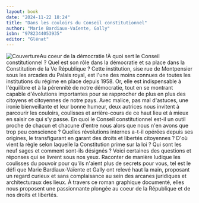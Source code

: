 ```yaml
---
layout: book
date: "2024-11-22 18:24"
title: "Dans les couloirs du Conseil constitutionnel"
author: "Marie Bardiaux-Vaïente, Gally"
isbn: "9782344053935"
editor: "Glénat"
---
```

![Couverture](/img/9782344053935.jpeg)Au coeur de la démocratie !À quoi sert le Conseil constitutionnel ? Quel est son rôle dans la démocratie et sa place dans la Constitution de la Ve République ? Cette institution, sise rue de Montpensier sous les arcades du Palais royal, est l'une des moins connues de toutes les institutions du régime en place depuis 1958. Or, elle est indispensable à l'équilibre et à la pérennité de notre démocratie, tout en se montrant capable d'évolutions importantes pour se rapprocher de plus en plus des citoyens et citoyennes de notre pays. Avec malice, pas mal d'astuces, une ironie bienveillante et leur bonne humeur, deux autrices nous invitent à parcourir les couloirs, coulisses et arrière-cours de ce haut lieu et à mieux en saisir ce qui s'y passe. En quoi le Conseil constitutionnel est-il un outil proche de chacun et chacune d'entre nous alors que nous n'en avons que trop peu conscience ? Quelles révolutions internes a-t-il opérées depuis ses origines, le transfigurant en garant des droits et libertés citoyennes ? D'où vient la règle selon laquelle la Constitution prime sur la loi ? Qui sont les neuf sages et comment sont-ils désignés ? Voici certaines des questions et réponses qui se livrent sous nos yeux.
Raconter de manière ludique les coulisses du pouvoir pour qu'ils n'aient plus de secrets pour vous, tel est le défi que Marie Bardiaux-Vaïente et Gally ont relevé haut la main, proposant un regard curieux et sans complaisance au sein des arcanes juridiques et architecturaux des lieux. À travers ce roman graphique documenté, elles nous proposent une passionnante plongée au coeur de la République et de nos droits et libertés.